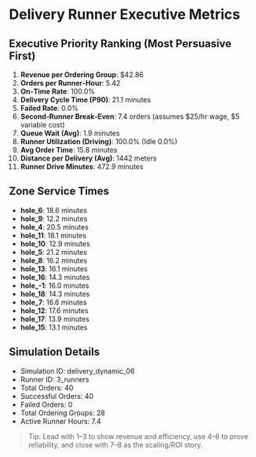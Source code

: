 # Delivery Runner Executive Metrics

## Executive Priority Ranking (Most Persuasive First)
1. **Revenue per Ordering Group**: $42.86
2. **Orders per Runner‑Hour**: 5.42
3. **On‑Time Rate**: 100.0%
4. **Delivery Cycle Time (P90)**: 21.1 minutes
5. **Failed Rate**: 0.0%
6. **Second‑Runner Break‑Even**: 7.4 orders (assumes $25/hr wage, $5 variable cost)
7. **Queue Wait (Avg)**: 1.9 minutes
8. **Runner Utilization (Driving)**: 100.0% (Idle 0.0%)
9. **Avg Order Time**: 15.8 minutes
10. **Distance per Delivery (Avg)**: 1442 meters
11. **Runner Drive Minutes**: 472.9 minutes

## Zone Service Times
- **hole_6**: 18.6 minutes
- **hole_9**: 12.2 minutes
- **hole_4**: 20.5 minutes
- **hole_11**: 18.1 minutes
- **hole_10**: 12.9 minutes
- **hole_5**: 21.2 minutes
- **hole_8**: 16.2 minutes
- **hole_13**: 16.1 minutes
- **hole_16**: 14.3 minutes
- **hole_-1**: 16.0 minutes
- **hole_18**: 14.3 minutes
- **hole_7**: 16.6 minutes
- **hole_12**: 17.6 minutes
- **hole_17**: 13.9 minutes
- **hole_15**: 13.1 minutes


## Simulation Details
- Simulation ID: delivery_dynamic_06
- Runner ID: 3_runners
- Total Orders: 40
- Successful Orders: 40
- Failed Orders: 0
- Total Ordering Groups: 28
- Active Runner Hours: 7.4

> Tip: Lead with 1–3 to show revenue and efficiency, use 4–6 to prove reliability, and close with 7–8 as the scaling/ROI story.
